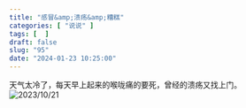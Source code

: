 ```yaml
---
title: "感冒&amp;溃疡&amp;糟糕"
categories: [ "说说" ]
tags: [  ]
draft: false
slug: "95"
date: "2024-01-23 10:25:00"
---
```


天气太冷了，每天早上起来的喉咙痛的要死，曾经的溃疡又找上门。
![2023/10/21](https://album.wangyunzi.com/2023/10/21/9YEizp.JPG)
